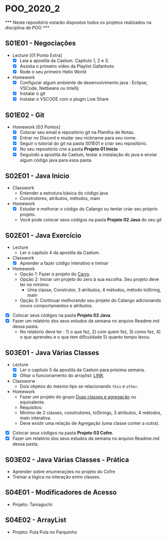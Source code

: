 # POO_2020_2
   ***	Neste repositório estarão dispostos todos os projetos realizados na disciplina de POO ***
   

## S01E01 - Negociações
- Lecture [01 Ponto Extra]
    - [x] Leia a apostila da Caelum. Capítulo 1, 2 e 3.
    - [x] Assista o primeiro vídeo da Playlist Gafanhoto
    - [x] Rode o seu primeiro Hello World

- Homework
    - [x] Configurar algum ambiente de desenvolvimento java : Eclipse, VSCode, Netbeans ou Intellij
    - [x] Instalar o git
    - [x] Instalar o VSCODE com o plugin Live Share

## S01E02 - Git
- Homework [03 Pontos]
    - [x] Colocar seu email e repositório git na Planilha de Notas.
    - [x] Entrar no Discord e mudar seu nickname para seu nome.
    - [x] Seguir o tutorial do git na pasta S01E01 e criar seu repositório.
    - [x] No seu repositório crie a pasta **Projeto 01 Inicio**
    - [x] Seguindo a apostila da Caelum, testar a instalação do java e enviar algum código java para essa pasta.

## S02E01 - Java Inicio
- Classwork
    - Entender a estrutura básica do código java
    - Construtores, atributos, métodos, main
- Homework
    - [x] Estudar e melhorar o código do Calango ou tentar criar seu próprio projeto.
    - Você pode colocar seus códigos na pasta **Projeto 02 Java** do seu git

## S02E01 - Java Exercício
- Lecture
    - Ler o capítulo 4 da apostila da Caelum.
- Classwork
    - [x] Aprender a fazer código interativo e treinar
- Homework
    - Opção 1: Fazer o projeto do [Carro](https://github.com/qxcodepoo/arcade/blob/master/base/002/Readme.md).
    - Opção 2: Iniciar um projeto do zero à sua escolha. Seu projeto deve ter no mínimo:
        - Uma classe, Construtor, 3 atributos, 4 métodos, método toString, main
    - Opção 3: Continuar melhorando seu projeto do Calango adicionando novos comportamentos e atributos. 
- [x] Colocar seus códigos na pasta **Projeto 02 Java**.
- [x] Fazer um relatório dos seus estudos da semana no arquivo Readme.md dessa pasta.
    - No relatório deve ter : 1) o que fez, 2) com quem fez, 3) como fez, 4) o que aprendeu e o que tem dificuldade 5) quanto tempo levou.

## S03E01 - Java Várias Classes
- Lecture
    - [x] Ler o capítulo 5 da apostila da Caelum para próxima semana.
    - [x] Olhar o funcionamento do arraylist: [LINK](https://www.w3schools.com/java/java_arraylist.asp)
- Classworw
    - Dois objetos do mesmo tipo se relacionando `this` e `other`.
- Homework
    - Fazer um projeto do grupo [Duas classes e agregação](https://github.com/qxcodepoo/arcade#duas-classes-usando-agrega%C3%A7%C3%A3o) ou equivalente.
    - Requisitos:
    - Mínimo de 2 classes, construtores, toStrings, 3 atributos, 4 métodos, main interativa.
    - Deve existir uma relação de Agregação (uma classe conter a outra).
- [x] Colocar seus códigos na pasta **Projeto 03 Cofre**.
- [x] Fazer um relatório dos seus estudos da semana no arquivo Readme.md dessa pasta.

## S03E02 - Java Várias Classes - Prática
- Aprender sobre enumerações no projeto do Cofre
- Treinar a lógica na interação entre classes.

## S04E01 - Modificadores de Acesso
- Projeto: Tamagochi


## S04E02 - ArrayList
- Projeto: Pula Pula no Parquinho

